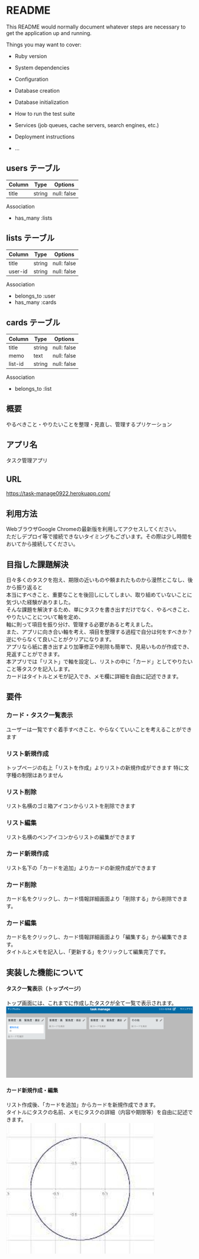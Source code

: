 # README

This README would normally document whatever steps are necessary to get the
application up and running.

Things you may want to cover:

* Ruby version

* System dependencies

* Configuration

* Database creation

* Database initialization

* How to run the test suite

* Services (job queues, cache servers, search engines, etc.)

* Deployment instructions

* ...
## users テーブル

| Column       | Type   | Options     |
| ------------ | ------ | ----------- |
| title        | string | null: false |

Association

- has_many :lists


## lists テーブル

| Column       | Type   | Options     |
| ------------ | ------ | ----------- |
| title        | string | null: false |
| user-id        | string | null: false |

Association

- belongs_to :user
- has_many :cards


## cards テーブル

| Column       | Type   | Options     |
| ------------ | ------ | ----------- |
| title        | string | null: false |
| memo        | text | null: false |
| list-id       | string | null: false |

Association

- belongs_to :list


## 概要
やるべきこと・やりたいことを整理・見直し、管理するプリケーション

## アプリ名
タスク管理アプリ

## URL
https://task-manage0922.herokuapp.com/

## 利用方法
WebブラウザGoogle Chromeの最新版を利用してアクセスしてください。<br>
ただしデプロイ等で接続できないタイミングもございます。その際は少し時間をおいてから接続してください。

## 目指した課題解決
日々多くのタスクを抱え、期限の近いものや頼まれたものから漫然とこなし、後から振り返ると<br>
本当にすべきこと、重要なことを後回しにしてしまい、取り組めていないことに気づいた経験がありました。<br>
そんな課題を解決するため、単にタスクを書き出すだけでなく、やるべきこと、やりたいことについて軸を定め、<br>
軸に則って項目を振り分け、管理する必要があると考えました。<br>
また、アプリに向き合い軸を考え、項目を整理する過程で自分は何をすべきか？逆にやらなくて良いことがクリアになります。<br>
アプリなら紙に書き出すより加筆修正や削除も簡単で、見易いものが作成でき、見返すことができます。<br>
本アプリでは「リスト」で軸を設定し、リストの中に「カード」としてやりたいこと等タスクを記入します。<br>
カードはタイトルとメモが記入でき、メモ欄に詳細を自由に記述できます。

## 要件
### カード・タスク一覧表示
ユーザーは一覧ですぐ着手すべきこと、やらなくていいことを考えることができます

### リスト新規作成
トップページの右上「リストを作成」よりリストの新規作成ができます
特に文字種の制限はありません

### リスト削除
リスト名横のゴミ箱アイコンからリストを削除できます

### リスト編集
リスト名横のペンアイコンからリストの編集ができます

### カード新規作成
リスト名下の「カードを追加」よりカードの新規作成ができます

### カード削除
カード名をクリックし、カード情報詳細画面より「削除する」から削除できます。

### カード編集
カード名をクリックし、カード情報詳細画面より「編集する」から編集できます。<br>
タイトルとメモを記入し、「更新する」をクリックして編集完了です。

## 実装した機能について
#### タスク一覧表示（トップページ）
トップ画面には、これまでに作成したタスクが全て一覧で表示されます。<br>
![2020-10-26 20.18.45.png](https://github.com/amiapple/task-manage/blob/master/スクリーンショット%202020-10-26%2020.18.45.png)

#### カード新規作成・編集
リスト作成後、「カードを追加」からカードを新規作成できます。<br>
タイトルにタスクの名前、メモにタスクの詳細（内容や期限等）を自由に記述できます。<br>
![画像名](https://github.com/quin001cunx/newRead/blob/master/sample_image.jpg)
